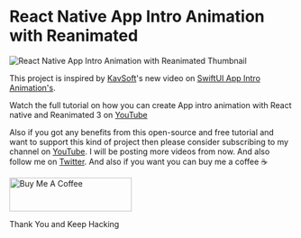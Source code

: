 # React Native App Intro Animation with Reanimated

![React Native App Intro Animation with Reanimated Thumbnail](assets/React%20Native%20Onboarding%20Thumbnail.png)

This project is inspired by [KavSoft](https://twitter.com/_Kavsoft)'s new video on [SwiftUI App Intro Animation's](https://youtu.be/9Ztm5ePwY4k).

Watch the full tutorial on how you can create App intro animation with React native and Reanimated 3 on [YouTube](https://youtu.be/lza_xRnsS4I)

Also if you got any benefits from this open-source and free tutorial and want to support this kind of project then please consider subscribing to my channel on [YouTube](https://youtu.be/lza_xRnsS4I). I will be posting more videos from now. And also follow me on [Twitter](https://twitter.com/rohiddev). And also if you want you can buy me a coffee ☕

<a href="https://www.buymeacoffee.com/rohid" target="_blank"><img src="https://cdn.buymeacoffee.com/buttons/v2/default-yellow.png" alt="Buy Me A Coffee" style="height: 60px !important;width: 217px !important;" ></a>

Thank You and Keep Hacking
